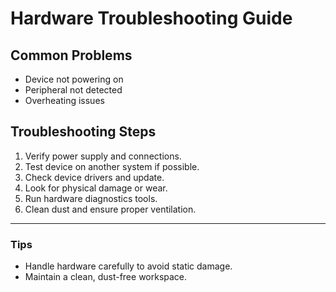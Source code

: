 # Hardware Troubleshooting Guide

## Common Problems
- Device not powering on
- Peripheral not detected
- Overheating issues

## Troubleshooting Steps

1. Verify power supply and connections.
2. Test device on another system if possible.
3. Check device drivers and update.
4. Look for physical damage or wear.
5. Run hardware diagnostics tools.
6. Clean dust and ensure proper ventilation.

---

### Tips

- Handle hardware carefully to avoid static damage.
- Maintain a clean, dust-free workspace.
